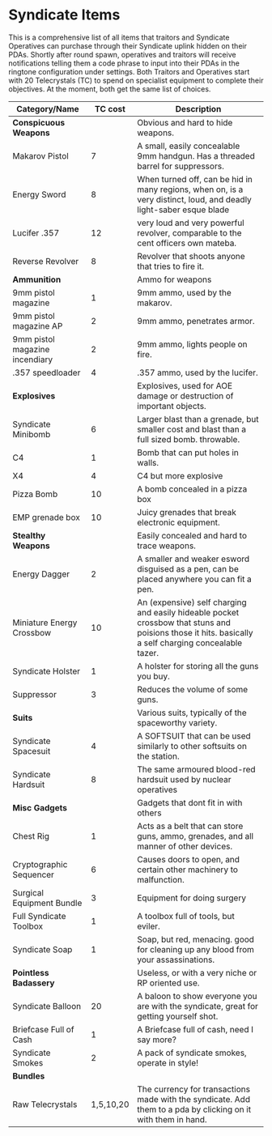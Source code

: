 # Syndicate Items

This is a comprehensive list of all items that traitors and Syndicate Operatives can purchase through their Syndicate uplink hidden on their PDAs. Shortly after round spawn, operatives and traitors will receive notifications telling them a code phrase to input into their PDAs in the ringtone configuration under settings. Both Traitors and Operatives start with 20 Telecrystals (TC) to spend on specialist equipment to complete their objectives. At the moment, both get the same list of choices.

| Category/Name | TC cost | Description |
| - | - | - |
| **Conspicuous Weapons** |  | Obvious and hard to hide weapons. |
|  Makarov Pistol | 7 | A small, easily concealable 9mm handgun. Has a threaded barrel for suppressors. | 
|  Energy Sword  | 8 | When turned off, can be hid in many regions, when on, is a very distinct, loud, and deadly light-saber esque blade |
|  Lucifer .357  | 12 | very loud and very powerful revolver, comparable to the cent officers own mateba. |
|  Reverse Revolver | 8 | Revolver that shoots anyone that tries to fire it. | 
|  **Ammunition** |  | Ammo for weapons |
|  9mm pistol magazine  | 1 | 9mm ammo, used by the makarov. |
|  9mm pistol magazine AP | 2 | 9mm ammo, penetrates armor. |
|  9mm pistol magazine incendiary | 2 | 9mm ammo, lights people on fire. |
|  .357 speedloader  | 4 | .357 ammo, used by the lucifer. |
|  **Explosives** |  | Explosives, used for AOE damage or destruction of important objects. |
|  Syndicate Minibomb  | 6 | Larger blast than a grenade, but smaller cost and blast than a full sized bomb. throwable. |
|  C4  | 1 | Bomb that can put holes in walls. |
|  X4  | 4 | C4 but more explosive | 
|  Pizza Bomb | 10 | A bomb concealed in a pizza box | 
|  EMP grenade box | 10 | Juicy grenades that break electronic equipment. |  
|  **Stealthy Weapons** |  | Easily concealed and hard to trace weapons. |
|  Energy Dagger | 2 | A smaller and weaker esword disguised as a pen, can be placed anywhere you can fit a pen. |
|  Miniature Energy Crossbow | 10 | An (expensive) self charging and easily hideable pocket crossbow that stuns and poisions those it hits. basically a self charging concealable tazer. |
|  Syndicate Holster | 1 | A holster for storing all the guns you buy. |
|  Suppressor | 3 | Reduces the volume of some guns. | 
|  **Suits** |  | Various suits, typically of the spaceworthy variety. |
|  Syndicate Spacesuit | 4 | A SOFTSUIT that can be used similarly to other softsuits on the station. |
|  Syndicate Hardsuit | 8 | The same armoured blood-red hardsuit used by nuclear operatives |
|  **Misc Gadgets** |  | Gadgets that dont fit in with others |
|  Chest Rig | 1 | Acts as a belt that can store guns, ammo, grenades, and all manner of other devices. |
|  Cryptographic Sequencer | 6 | Causes doors to open, and certain other machinery to malfunction. | 
|  Surgical Equipment Bundle | 3 | Equipment for doing surgery | 
|  Full Syndicate Toolbox | 1 | A toolbox full of tools, but eviler. |
|  Syndicate Soap | 1 | Soap, but red, menacing. good for cleaning up any blood from your assassinations. |
|  **Pointless Badassery** |  | Useless, or with a very niche or RP oriented use. |
|  Syndicate Balloon | 20 | A baloon to show everyone you are with the syndicate, great for getting yourself shot. |
|  Briefcase Full of Cash | 1 | A Briefcase full of cash, need I say more? |
|  Syndicate Smokes | 2 | A pack of syndicate smokes, operate in style! |
|  **Bundles** |  |  |
|  Raw Telecrystals | 1,5,10,20 | The currency for transactions made with the syndicate. Add them to a pda by clicking on it with them in hand. | 
